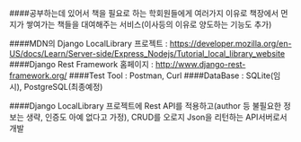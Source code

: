 ####공부하는데 있어서 책을 필요로 하는 학회원들에게 여러가지 이유로 책장에서 먼지가 쌓여가는 책들을 대여해주는 서비스(이사등의 이유로 양도하는 기능도 추가)

####MDN의 Django LocalLibrary 프로젝트 : https://developer.mozilla.org/en-US/docs/Learn/Server-side/Express_Nodejs/Tutorial_local_library_website
####Django Rest Framework 홈페이지 : http://www.django-rest-framework.org/
####Test Tool : Postman, Curl
####DataBase : SQLite(임시), PostgreSQL(최종예정)

####Django LocalLibrary 프로젝트에 Rest API를 적용하고(author 등 불필요한 정보는 생략, 인증도 아예 없다고 가정), CRUD를 오로지 Json을 리턴하는 API서버로서 개발
